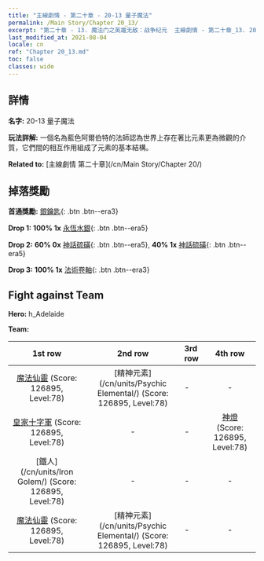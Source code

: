 ```yaml
---
title: "主線劇情 - 第二十章 - 20-13 量子魔法"
permalink: /Main Story/Chapter 20_13/
excerpt: "第二十章 - 13. 魔法门之英雄无敌：战争纪元  主線劇情 - 第二十章_13. 20-13 量子魔法"
last_modified_at: 2021-08-04
locale: cn
ref: "Chapter 20_13.md"
toc: false
classes: wide
---
```


## 詳情

 **名字:** 20-13 量子魔法

 **玩法詳解:** 一個名為藍色阿爾伯特的法師認為世界上存在著比元素更為微觀的介質，它們間的相互作用組成了元素的基本結構。

 **Related to:** [主線劇情 第二十章](/cn/Main Story/Chapter 20/)

## 掉落獎勵

 **首通獎勵:** [銀鑰匙](/cn/Items/con_693/){: .btn .btn--era3}

 **Drop 1:** **100% 1x** [永恆水銀](/cn/Items/mat_70/){: .btn .btn--era5}

 **Drop 2:** **60% 0x** [神話硫磺](/cn/Items/mat_64/){: .btn .btn--era5}, **40% 1x** [神話硫磺](/cn/Items/mat_64/){: .btn .btn--era5}

 **Drop 3:** **100% 1x** [法術卷軸](/cn/Items/con_694/){: .btn .btn--era3}


## Fight against Team
 **Hero:** h_Adelaide

 **Team:**


  | 1st row | 2nd row | 3rd row | 4th row |
  |:----:|:----:|:----|:----:|
  | [魔法仙靈](/cn/units/Sprite/) (Score: 126895, Level:78)  | [精神元素](/cn/units/Psychic Elemental/) (Score: 126895, Level:78)  | - | - |
  | [皇家十字軍](/cn/units/Swordsman/) (Score: 126895, Level:78)  | - | - | [神燈](/cn/units/Genie/) (Score: 126895, Level:78)  |
  | [鐵人](/cn/units/Iron Golem/) (Score: 126895, Level:78)  | - | - | - |
  | [魔法仙靈](/cn/units/Sprite/) (Score: 126895, Level:78)  | [精神元素](/cn/units/Psychic Elemental/) (Score: 126895, Level:78)  | - | - |


